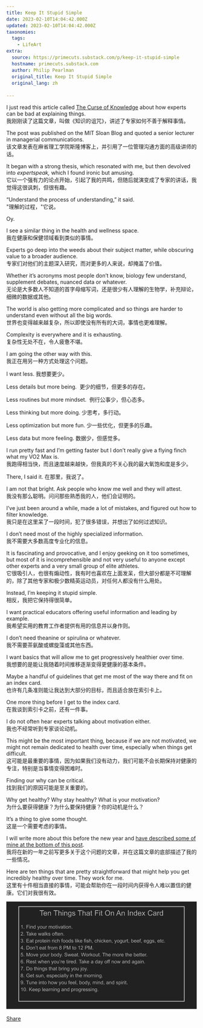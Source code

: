 ```yaml
---
title: Keep It Stupid Simple
date: 2023-02-10T14:04:42.000Z
updated: 2023-02-10T14:04:42.000Z
taxonomies:
  tags:
    - LifeArt
extra:
  source: https://primecuts.substack.com/p/keep-it-stupid-simple
  hostname: primecuts.substack.com
  author: Philip Pearlman
  original_title: Keep It Stupid Simple
  original_lang: zh

---
```


I just read this article called [The Curse of Knowledge](https://mitsloan.mit.edu/ideas-made-to-matter/curse-knowledge-why-experts-struggle-to-explain-their-work) about how experts can be bad at explaining things.  
我刚刚读了这篇文章，叫做《知识的诅咒》，讲述了专家如何不善于解释事情。

The post was published on the MIT Sloan Blog and quoted a senior lecturer in managerial communications.   
该文章发表在麻省理工学院斯隆博客上，并引用了一位管理沟通方面的高级讲师的话。

It began with a strong thesis, which resonated with me, but then devolved into _expertspeak,_ which I found ironic but amusing.  
它以一个强有力的论点开始，引起了我的共鸣，但随后就演变成了专家的讲话，我觉得这很讽刺，但很有趣。

“Understand the process of understanding,” it said.  
"理解的过程，"它说。

Oy.

I see a similar thing in the health and wellness space.  
我在健康和保健领域看到类似的事情。

Experts go deep into the weeds about their subject matter, while obscuring value to a broader audience.  
专家们对他们的主题深入研究，而对更多的人来说，却掩盖了价值。

Whether it’s acronyms most people don’t know, biology few understand, supplement debates, nuanced data or whatever.  
无论是大多数人不知道的首字母缩写词，还是很少有人理解的生物学，补充辩论，细微的数据或其他。

The world is also getting more complicated and so things are harder to understand even without all the big words.  
世界也变得越来越复杂，所以即使没有所有的大词，事情也更难理解。

Complexity is everywhere and it is exhausting.  
复杂性无处不在，令人疲惫不堪。

I am going the other way with this.  
我正在用另一种方式处理这个问题。

I want less. 我想要更少。

Less details but more being.  更少的细节，但更多的存在。

Less routines but more mindset.  例行公事少，但心态多。

Less thinking but more doing. 少思考，多行动。

Less optimization but more fun. 少一些优化，但更多的乐趣。

Less data but more feeling. 数据少，但感觉多。

I run pretty fast and I’m getting faster but I don’t really give a flying finch what my VO2 Max is.  
我跑得相当快，而且速度越来越快，但我真的不关心我的最大氧饱和度是多少。

There, I said it. 在那里，我说了。

I am not that bright. Ask people who know me well and they will attest.  
我没有那么聪明。问问那些熟悉我的人，他们会证明的。

I’ve just been around a while, made a lot of mistakes, and figured out how to filter knowledge.  
我只是在这里呆了一段时间，犯了很多错误，并想出了如何过滤知识。

I don’t need most of the highly specialized information.   
我不需要大多数高度专业化的信息。

It is fascinating and provocative, and I enjoy geeking on it too sometimes, but most of it is incomprehensible and not very useful to anyone except other experts and a very small group of elite athletes.  
它很吸引人，也很有煽动性，我有时也喜欢在上面发呆，但大部分都是不可理解的，除了其他专家和极少数精英运动员，对任何人都没有什么用处。

Instead, I’m keeping it stupid simple.  
相反，我把它保持得很简单。

I want practical educators offering useful information and leading by example.  
我希望实用的教育工作者提供有用的信息并以身作则。

I don’t need theanine or spirulina or whatever.  
我不需要茶氨酸或螺旋藻或其他东西。

I want basics that will allow me to get progressively healthier over time.  
我想要的是能让我随着时间推移逐渐变得更健康的基本条件。

Maybe a handful of guidelines that get me most of the way there and fit on an index card.  
也许有几条准则能让我达到大部分的目标，而且适合放在索引卡上。

One more thing before I get to the index card.   
在我谈到索引卡之前，还有一件事。

I do not often hear experts talking about motivation either.  
我也不经常听到专家谈论动机。

This might be the most important thing, because if we are not motivated, we might not remain dedicated to health over time, especially when things get difficult.  
这可能是最重要的事情，因为如果我们没有动力，我们可能不会长期保持对健康的专注，特别是当事情变得困难时。

Finding our why can be critical.  
找到我们的原因可能是至关重要的。

Why get healthy? Why stay healthy? What is your motivation?  
为什么要获得健康？为什么要保持健康？你的动机是什么？

It’s a thing to give some thought.  
这是一个需要考虑的事情。

I will write more about this before the new year and [have described some of mine at the bottom of this post](https://primecuts.substack.com/p/the-groundhog-day-bias-and-its-remedy).  
我将在新的一年之前写更多关于这个问题的文章，并在这篇文章的底部描述了我的一些情况。

Here are ten things that are pretty straightforward that might help you get incredibly healthy over time. They work for me.  
这里有十件相当直接的事情，可能会帮助你在一段时间内获得令人难以置信的健康。它们对我很有效。

[![](https3A2F2Fbucketeer-e05bbc84-baa3-437e-9518-adb32be77984.s3.amazonaws.com2Fpublic2Fimages2Fba2fd726-6991-4edd-953a-f4230a66befc_960x540.png)](https://substackcdn.com/image/fetch/f_auto,q_auto:good,fl_progressive:steep/https%3A%2F%2Fbucketeer-e05bbc84-baa3-437e-9518-adb32be77984.s3.amazonaws.com%2Fpublic%2Fimages%2Fba2fd726-6991-4edd-953a-f4230a66befc_960x540.png)

[Share](https://primecuts.substack.com/p/keep-it-stupid-simple?utm_source=substack&utm_medium=email&utm_content=share&action=share&token=eyJ1c2VyX2lkIjo3MjgzNDA4NywicG9zdF9pZCI6ODIxNDUyNzEsImlhdCI6MTY3NjAzNzgxMCwiZXhwIjoxNjc4NjI5ODEwLCJpc3MiOiJwdWItMzkzMDQiLCJzdWIiOiJwb3N0LXJlYWN0aW9uIn0.n-7riGfP36p8VQwW3UMl5yNdpJhlNN4riN4JKPPMSgw)
